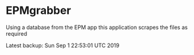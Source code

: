 # EPMgrabber
Using a database from the EPM app this application scrapes the files as required


Latest backup: Sun Sep 1 22:53:01 UTC 2019
